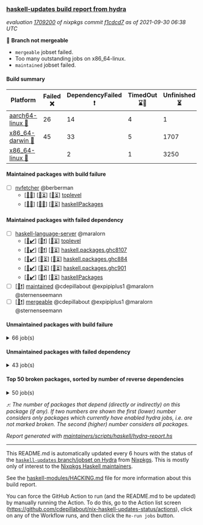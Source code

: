 ### [haskell-updates build report from hydra](https://hydra.nixos.org/jobset/nixpkgs/haskell-updates)
*evaluation [1709200](https://hydra.nixos.org/eval/1709200) of nixpkgs commit [f1cdcd7](https://github.com/NixOS/nixpkgs/commits/f1cdcd739a981384caf4598f50c44910d5c4b22d) as of 2021-09-30 06:38 UTC*

:red_circle: **Branch not mergeable**
  * `mergeable` jobset failed.
  * Too many outstanding jobs on x86_64-linux.
  * `maintained` jobset failed.

#### Build summary

 | Platform | Failed :x: | DependencyFailed :heavy_exclamation_mark: | TimedOut :hourglass::no_entry_sign: | Unfinished :hourglass_flowing_sand: | Success :heavy_check_mark: | 
 | --- | --- | --- | --- | --- | --- | 
 | [aarch64-linux :iphone:](https://hydra.nixos.org/eval/1709200?filter=.aarch64-linux) | 26 | 14 | 4 | 1 | 6856 | 
 | [x86_64-darwin :apple:](https://hydra.nixos.org/eval/1709200?filter=.x86_64-darwin) | 45 | 33 | 5 | 1707 | 5096 | 
 | [x86_64-linux :penguin:](https://hydra.nixos.org/eval/1709200?filter=.x86_64-linux) |  | 2 | 1 | 3250 | 3694 | 
#### Maintained packages with build failure
- [ ] [nvfetcher](https://hydra.nixos.org/eval/1709200?filter=nvfetcher) @berberman
  - [[:iphone::x:]](https://hydra.nixos.org/build/154940466) [[:apple::hourglass_flowing_sand:]](https://hydra.nixos.org/build/154938040) [[:penguin::hourglass_flowing_sand:]](https://hydra.nixos.org/build/154934862) [toplevel](https://hydra.nixos.org/eval/1709200?filter=nvfetcher)
  - [[:iphone::x:]](https://hydra.nixos.org/build/154940153) [[:apple::x:]](https://hydra.nixos.org/build/154934287) [[:penguin::hourglass_flowing_sand:]](https://hydra.nixos.org/build/154936583) [haskellPackages](https://hydra.nixos.org/eval/1709200?filter=haskellPackages.nvfetcher)
#### Maintained packages with failed dependency
- [ ] [haskell-language-server](https://hydra.nixos.org/eval/1709200?filter=haskell-language-server) @maralorn
  - [[:iphone::heavy_check_mark:]](https://hydra.nixos.org/build/154940784) [[:apple::heavy_exclamation_mark:]](https://hydra.nixos.org/build/154933155) [[:penguin::hourglass_flowing_sand:]](https://hydra.nixos.org/build/154938728) [toplevel](https://hydra.nixos.org/eval/1709200?filter=haskell-language-server)
  - [[:iphone::heavy_check_mark:]](https://hydra.nixos.org/build/154934325) [[:apple::heavy_exclamation_mark:]](https://hydra.nixos.org/build/154932261) [[:penguin::hourglass_flowing_sand:]](https://hydra.nixos.org/build/154939184) [haskell.packages.ghc8107](https://hydra.nixos.org/eval/1709200?filter=haskell.packages.ghc8107.haskell-language-server)
  - [[:iphone::heavy_check_mark:]](https://hydra.nixos.org/build/154934776) [[:apple::hourglass_flowing_sand:]](https://hydra.nixos.org/build/154936703) [[:penguin::hourglass_flowing_sand:]](https://hydra.nixos.org/build/154940429) [haskell.packages.ghc884](https://hydra.nixos.org/eval/1709200?filter=haskell.packages.ghc884.haskell-language-server)
  - [[:iphone::heavy_check_mark:]](https://hydra.nixos.org/build/154933892) [[:apple::hourglass_flowing_sand:]](https://hydra.nixos.org/build/154935166) [[:penguin::hourglass_flowing_sand:]](https://hydra.nixos.org/build/154940778) [haskell.packages.ghc901](https://hydra.nixos.org/eval/1709200?filter=haskell.packages.ghc901.haskell-language-server)
  - [[:iphone::heavy_check_mark:]](https://hydra.nixos.org/build/154935466) [[:apple::heavy_exclamation_mark:]](https://hydra.nixos.org/build/154940102) [[:penguin::hourglass_flowing_sand:]](https://hydra.nixos.org/build/154939981) [haskellPackages](https://hydra.nixos.org/eval/1709200?filter=haskellPackages.haskell-language-server)
- [ ] [[:penguin::heavy_exclamation_mark:]](https://hydra.nixos.org/build/154933193) [maintained](https://hydra.nixos.org/eval/1709200?filter=maintained) @cdepillabout @expipiplus1 @maralorn @sternenseemann
- [ ] [[:penguin::heavy_exclamation_mark:]](https://hydra.nixos.org/build/154933258) [mergeable](https://hydra.nixos.org/eval/1709200?filter=mergeable) @cdepillabout @expipiplus1 @maralorn @sternenseemann
#### Unmaintained packages with build failure
<details><summary>66 job(s) </summary>

- [ ] [[:iphone::heavy_check_mark:]](https://hydra.nixos.org/build/154789224) [[:apple::x:]](https://hydra.nixos.org/build/154785808) [[:penguin::heavy_check_mark:]](https://hydra.nixos.org/build/154785575) [haskellPackages.sdp](https://hydra.nixos.org/eval/1709200?filter=haskellPackages.sdp)  :arrow_heading_up: 9 | 9
- [ ] [[:iphone::heavy_check_mark:]](https://hydra.nixos.org/build/154772259) [[:apple::x:]](https://hydra.nixos.org/build/154780267) [[:penguin::heavy_check_mark:]](https://hydra.nixos.org/build/154775947) [haskellPackages.di-core](https://hydra.nixos.org/eval/1709200?filter=haskellPackages.di-core)  :arrow_heading_up: 7 | 11
- [ ] [[:iphone::heavy_check_mark:]](https://hydra.nixos.org/build/154937117) [[:apple::x:]](https://hydra.nixos.org/build/154932436) [[:penguin::hourglass_flowing_sand:]](https://hydra.nixos.org/build/154940168) [haskellPackages.thyme](https://hydra.nixos.org/eval/1709200?filter=haskellPackages.thyme)  :arrow_heading_up: 6 | 15
- [ ] [[:iphone::x:]](https://hydra.nixos.org/build/154789698) [[:apple::heavy_check_mark:]](https://hydra.nixos.org/build/154784464) [[:penguin::heavy_check_mark:]](https://hydra.nixos.org/build/154776425) [haskellPackages.libBF](https://hydra.nixos.org/eval/1709200?filter=haskellPackages.libBF)  :arrow_heading_up: 4 | 20
- [ ] [[:iphone::heavy_check_mark:]](https://hydra.nixos.org/build/154938582) [[:apple::x:]](https://hydra.nixos.org/build/154939341) [[:penguin::hourglass_flowing_sand:]](https://hydra.nixos.org/build/154940573) [haskellPackages.exinst](https://hydra.nixos.org/eval/1709200?filter=haskellPackages.exinst)  :arrow_heading_up: 4 | 6
- [ ] [[:iphone::x:]](https://hydra.nixos.org/build/154936544) [[:apple::heavy_check_mark:]](https://hydra.nixos.org/build/154934103) [[:penguin::hourglass_flowing_sand:]](https://hydra.nixos.org/build/154940975) [haskellPackages.ptr-poker](https://hydra.nixos.org/eval/1709200?filter=haskellPackages.ptr-poker)  :arrow_heading_up: 3 | 3
- [ ] [[:iphone::x:]](https://hydra.nixos.org/build/154933588) [[:apple::x:]](https://hydra.nixos.org/build/154937808) [[:penguin::hourglass_flowing_sand:]](https://hydra.nixos.org/build/154940759) [haskellPackages.quic](https://hydra.nixos.org/eval/1709200?filter=haskellPackages.quic)  :arrow_heading_up: 2 | 2
- [ ] [[:iphone::x:]](https://hydra.nixos.org/build/154935861) [[:apple::hourglass_flowing_sand:]](https://hydra.nixos.org/build/154936025) [[:penguin::hourglass_flowing_sand:]](https://hydra.nixos.org/build/154938502) [haskellPackages.OrderedBits](https://hydra.nixos.org/eval/1709200?filter=haskellPackages.OrderedBits)  :arrow_heading_up: 1 | 36
- [ ] [[:iphone::x:]](https://hydra.nixos.org/build/154934538) [[:apple::hourglass_flowing_sand:]](https://hydra.nixos.org/build/154938551) [[:penguin::hourglass_flowing_sand:]](https://hydra.nixos.org/build/154941374) [haskellPackages.type-natural](https://hydra.nixos.org/eval/1709200?filter=haskellPackages.type-natural)  :arrow_heading_up: 1 | 4
- [ ] [[:iphone::x:]](https://hydra.nixos.org/build/154778194) [[:apple::heavy_check_mark:]](https://hydra.nixos.org/build/154792315) [[:penguin::heavy_check_mark:]](https://hydra.nixos.org/build/154781151) [haskellPackages.long-double](https://hydra.nixos.org/eval/1709200?filter=haskellPackages.long-double)  :arrow_heading_up: 1 | 2
- [ ] [[:iphone::x:]](https://hydra.nixos.org/build/154781560) [[:apple::x:]](https://hydra.nixos.org/build/154776628) [[:penguin::heavy_check_mark:]](https://hydra.nixos.org/build/154784127) [haskellPackages.easytensor](https://hydra.nixos.org/eval/1709200?filter=haskellPackages.easytensor)  :arrow_heading_up: 1 | 1
- [ ] [[:iphone::heavy_check_mark:]](https://hydra.nixos.org/build/154939464) [[:apple::x:]](https://hydra.nixos.org/build/154938651) [[:penguin::hourglass_flowing_sand:]](https://hydra.nixos.org/build/154940882) [haskellPackages.hls-call-hierarchy-plugin](https://hydra.nixos.org/eval/1709200?filter=haskellPackages.hls-call-hierarchy-plugin)  :arrow_heading_up: 1 | 1
- [ ] [[:iphone::heavy_check_mark:]](https://hydra.nixos.org/build/154780414) [[:apple::x:]](https://hydra.nixos.org/build/154778580) [[:penguin::heavy_check_mark:]](https://hydra.nixos.org/build/154786630) [haskellPackages.keep-alive](https://hydra.nixos.org/eval/1709200?filter=haskellPackages.keep-alive)  :arrow_heading_up: 1 | 1
- [ ] [[:iphone::heavy_check_mark:]](https://hydra.nixos.org/build/154782681) [[:apple::x:]](https://hydra.nixos.org/build/154775174) [[:penguin::heavy_check_mark:]](https://hydra.nixos.org/build/154780043) [haskellPackages.loc](https://hydra.nixos.org/eval/1709200?filter=haskellPackages.loc)  :arrow_heading_up: 1 | 1
- [ ] [[:iphone::x:]](https://hydra.nixos.org/build/154935986) [[:apple::heavy_check_mark:]](https://hydra.nixos.org/build/154934424) [[:penguin::hourglass_flowing_sand:]](https://hydra.nixos.org/build/154938447) [haskellPackages.mighty-metropolis](https://hydra.nixos.org/eval/1709200?filter=haskellPackages.mighty-metropolis)  :arrow_heading_up: 1 | 1
- [ ] [[:iphone::x:]](https://hydra.nixos.org/build/154933556) [[:apple::heavy_check_mark:]](https://hydra.nixos.org/build/154932492) [[:penguin::hourglass_flowing_sand:]](https://hydra.nixos.org/build/154933768) [haskellPackages.nlopt-haskell](https://hydra.nixos.org/eval/1709200?filter=haskellPackages.nlopt-haskell)  :arrow_heading_up: 1 | 1
- [ ] [[:iphone::heavy_check_mark:]](https://hydra.nixos.org/build/154937041) [[:apple::x:]](https://hydra.nixos.org/build/154932752) [[:penguin::hourglass_flowing_sand:]](https://hydra.nixos.org/build/154936048) [haskellPackages.opencv](https://hydra.nixos.org/eval/1709200?filter=haskellPackages.opencv)  :arrow_heading_up: 1 | 1
- [ ] [[:iphone::x:]](https://hydra.nixos.org/build/154773178) [[:apple::heavy_check_mark:]](https://hydra.nixos.org/build/154784307) [[:penguin::heavy_check_mark:]](https://hydra.nixos.org/build/154774332) [haskellPackages.unicode-properties](https://hydra.nixos.org/eval/1709200?filter=haskellPackages.unicode-properties)  :arrow_heading_up: 1 | 1
- [ ] [[:iphone::x:]](https://hydra.nixos.org/build/154938846) [[:apple::hourglass_flowing_sand:]](https://hydra.nixos.org/build/154938624) [[:penguin::hourglass_flowing_sand:]](https://hydra.nixos.org/build/154934326) [haskellPackages.accelerate-llvm](https://hydra.nixos.org/eval/1709200?filter=haskellPackages.accelerate-llvm)  :arrow_heading_up: 0 | 8
- [ ] [[:iphone::x:]](https://hydra.nixos.org/build/154787396) [[:apple::heavy_check_mark:]](https://hydra.nixos.org/build/154782067) [[:penguin::heavy_check_mark:]](https://hydra.nixos.org/build/154779155) [haskellPackages.freetype2](https://hydra.nixos.org/eval/1709200?filter=haskellPackages.freetype2)  :arrow_heading_up: 0 | 7
- [ ] [[:iphone::heavy_check_mark:]](https://hydra.nixos.org/build/154784823) [[:apple::x:]](https://hydra.nixos.org/build/154780359) [[:penguin::heavy_check_mark:]](https://hydra.nixos.org/build/154771786) [haskellPackages.hmidi](https://hydra.nixos.org/eval/1709200?filter=haskellPackages.hmidi)  :arrow_heading_up: 0 | 4
- [ ] [[:iphone::heavy_check_mark:]](https://hydra.nixos.org/build/154932503) [[:apple::x:]](https://hydra.nixos.org/build/154933237) [[:penguin::hourglass_flowing_sand:]](https://hydra.nixos.org/build/154931958) [haskellPackages.zip](https://hydra.nixos.org/eval/1709200?filter=haskellPackages.zip)  :arrow_heading_up: 0 | 4
- [ ] [[:iphone::x:]](https://hydra.nixos.org/build/154776274) [[:apple::heavy_check_mark:]](https://hydra.nixos.org/build/154792401) [[:penguin::heavy_check_mark:]](https://hydra.nixos.org/build/154784925) [haskellPackages.cdar-mBound](https://hydra.nixos.org/eval/1709200?filter=haskellPackages.cdar-mBound)  :arrow_heading_up: 0 | 2
- [ ] [[:iphone::heavy_check_mark:]](https://hydra.nixos.org/build/154785547) [[:apple::x:]](https://hydra.nixos.org/build/154781131) [[:penguin::heavy_check_mark:]](https://hydra.nixos.org/build/154786703) [haskellPackages.hamid](https://hydra.nixos.org/eval/1709200?filter=haskellPackages.hamid)  :arrow_heading_up: 0 | 1
- [ ] [[:iphone::heavy_check_mark:]](https://hydra.nixos.org/build/154783677) [[:apple::x:]](https://hydra.nixos.org/build/154786798) [[:penguin::heavy_check_mark:]](https://hydra.nixos.org/build/154784002) [haskellPackages.huckleberry](https://hydra.nixos.org/eval/1709200?filter=haskellPackages.huckleberry)  :arrow_heading_up: 0 | 1
- [ ] [[:iphone::x:]](https://hydra.nixos.org/build/154777045) [[:apple::heavy_check_mark:]](https://hydra.nixos.org/build/154787604) [[:penguin::heavy_check_mark:]](https://hydra.nixos.org/build/154776904) [haskellPackages.picosat](https://hydra.nixos.org/eval/1709200?filter=haskellPackages.picosat)  :arrow_heading_up: 0 | 1
- [ ] [[:iphone::heavy_check_mark:]](https://hydra.nixos.org/build/154778698) [[:apple::x:]](https://hydra.nixos.org/build/154787700) [[:penguin::heavy_check_mark:]](https://hydra.nixos.org/build/154792170) [haskellPackages.select](https://hydra.nixos.org/eval/1709200?filter=haskellPackages.select)  :arrow_heading_up: 0 | 1
- [ ] [[:iphone::heavy_check_mark:]](https://hydra.nixos.org/build/154785987) [[:apple::x:]](https://hydra.nixos.org/build/154792412) [[:penguin::heavy_check_mark:]](https://hydra.nixos.org/build/154790024) [haskellPackages.sysinfo](https://hydra.nixos.org/eval/1709200?filter=haskellPackages.sysinfo)  :arrow_heading_up: 0 | 1
- [ ] [[:iphone::heavy_check_mark:]](https://hydra.nixos.org/build/154934027) [[:apple::x:]](https://hydra.nixos.org/build/154933158) [[:penguin::hourglass_flowing_sand:]](https://hydra.nixos.org/build/154933284) [haskellPackages.FractalArt](https://hydra.nixos.org/eval/1709200?filter=haskellPackages.FractalArt) 
- [ ] [[:iphone::x:]](https://hydra.nixos.org/build/154789939) [[:apple::heavy_check_mark:]](https://hydra.nixos.org/build/154773319) [[:penguin::heavy_check_mark:]](https://hydra.nixos.org/build/154788245) [haskellPackages.HsASA](https://hydra.nixos.org/eval/1709200?filter=haskellPackages.HsASA) 
- [ ] [[:iphone::heavy_check_mark:]](https://hydra.nixos.org/build/154935132) [[:apple::x:]](https://hydra.nixos.org/build/154933282) [[:penguin::hourglass_flowing_sand:]](https://hydra.nixos.org/build/154939328) [haskellPackages.broadcast-chan-conduit](https://hydra.nixos.org/eval/1709200?filter=haskellPackages.broadcast-chan-conduit) 
- [ ] [[:iphone::x:]](https://hydra.nixos.org/build/154936792) [[:apple::hourglass_flowing_sand:]](https://hydra.nixos.org/build/154941067) [[:penguin::hourglass_flowing_sand:]](https://hydra.nixos.org/build/154932739) [haskellPackages.candid](https://hydra.nixos.org/eval/1709200?filter=haskellPackages.candid) 
- [ ] [[:iphone::heavy_check_mark:]](https://hydra.nixos.org/build/154779690) [[:apple::x:]](https://hydra.nixos.org/build/154780780) [[:penguin::heavy_check_mark:]](https://hydra.nixos.org/build/154786075) [haskellPackages.chiphunk](https://hydra.nixos.org/eval/1709200?filter=haskellPackages.chiphunk) 
- [ ] [[:iphone::heavy_check_mark:]](https://hydra.nixos.org/build/154773174) [[:apple::x:]](https://hydra.nixos.org/build/154791571) [[:penguin::heavy_check_mark:]](https://hydra.nixos.org/build/154775226) [haskellPackages.discount](https://hydra.nixos.org/eval/1709200?filter=haskellPackages.discount) 
- [ ] [[:iphone::heavy_check_mark:]](https://hydra.nixos.org/build/154787540) [[:apple::x:]](https://hydra.nixos.org/build/154779945) [[:penguin::heavy_check_mark:]](https://hydra.nixos.org/build/154783993) [haskellPackages.diskhash](https://hydra.nixos.org/eval/1709200?filter=haskellPackages.diskhash) 
- [ ] [[:iphone::heavy_check_mark:]](https://hydra.nixos.org/build/154781921) [[:apple::x:]](https://hydra.nixos.org/build/154771661) [[:penguin::heavy_check_mark:]](https://hydra.nixos.org/build/154778464) [haskellPackages.epub-tools](https://hydra.nixos.org/eval/1709200?filter=haskellPackages.epub-tools) 
- [ ] [[:iphone::heavy_check_mark:]](https://hydra.nixos.org/build/154791888) [[:apple::x:]](https://hydra.nixos.org/build/154786682) [[:penguin::heavy_check_mark:]](https://hydra.nixos.org/build/154773297) [haskellPackages.float128](https://hydra.nixos.org/eval/1709200?filter=haskellPackages.float128) 
- [ ] [[:iphone::x:]](https://hydra.nixos.org/build/154778113) [[:penguin::heavy_check_mark:]](https://hydra.nixos.org/build/154785100) [haskellPackages.gnome-keyring](https://hydra.nixos.org/eval/1709200?filter=haskellPackages.gnome-keyring) 
- [ ] [[:iphone::heavy_check_mark:]](https://hydra.nixos.org/build/154776219) [[:apple::x:]](https://hydra.nixos.org/build/154782580) [[:penguin::heavy_check_mark:]](https://hydra.nixos.org/build/154779257) [haskellPackages.hid](https://hydra.nixos.org/eval/1709200?filter=haskellPackages.hid) 
- [ ] [[:iphone::x:]](https://hydra.nixos.org/build/154937777) [[:apple::hourglass_flowing_sand:]](https://hydra.nixos.org/build/154939281) [[:penguin::hourglass_flowing_sand:]](https://hydra.nixos.org/build/154940607) [haskellPackages.hq](https://hydra.nixos.org/eval/1709200?filter=haskellPackages.hq) 
- [ ] [[:iphone::heavy_check_mark:]](https://hydra.nixos.org/build/154792168) [[:apple::x:]](https://hydra.nixos.org/build/154772744) [[:penguin::heavy_check_mark:]](https://hydra.nixos.org/build/154771981) [haskellPackages.hsshellscript](https://hydra.nixos.org/eval/1709200?filter=haskellPackages.hsshellscript) 
- [ ] [[:iphone::heavy_check_mark:]](https://hydra.nixos.org/build/154780793) [[:apple::x:]](https://hydra.nixos.org/build/154778712) [[:penguin::heavy_check_mark:]](https://hydra.nixos.org/build/154781385) [haskellPackages.hssourceinfo](https://hydra.nixos.org/eval/1709200?filter=haskellPackages.hssourceinfo) 
- [ ] [[:iphone::heavy_check_mark:]](https://hydra.nixos.org/build/154781557) [[:apple::x:]](https://hydra.nixos.org/build/154778553) [[:penguin::heavy_check_mark:]](https://hydra.nixos.org/build/154773264) [haskellPackages.ipcvar](https://hydra.nixos.org/eval/1709200?filter=haskellPackages.ipcvar) 
- [ ] [[:iphone::heavy_check_mark:]](https://hydra.nixos.org/build/154786688) [[:apple::x:]](https://hydra.nixos.org/build/154791949) [[:penguin::heavy_check_mark:]](https://hydra.nixos.org/build/154780470) [haskellPackages.linux-framebuffer](https://hydra.nixos.org/eval/1709200?filter=haskellPackages.linux-framebuffer) 
- [ ] [[:iphone::heavy_check_mark:]](https://hydra.nixos.org/build/154792910) [[:apple::x:]](https://hydra.nixos.org/build/154773939) [[:penguin::heavy_check_mark:]](https://hydra.nixos.org/build/154779615) [haskellPackages.mercury-api](https://hydra.nixos.org/eval/1709200?filter=haskellPackages.mercury-api) 
- [ ] [[:iphone::heavy_check_mark:]](https://hydra.nixos.org/build/154792505) [[:apple::x:]](https://hydra.nixos.org/build/154782578) [[:penguin::heavy_check_mark:]](https://hydra.nixos.org/build/154782796) [haskellPackages.nano-cryptr](https://hydra.nixos.org/eval/1709200?filter=haskellPackages.nano-cryptr) 
- [ ] [[:iphone::heavy_check_mark:]](https://hydra.nixos.org/build/154940480) [[:apple::x:]](https://hydra.nixos.org/build/154932656) [[:penguin::hourglass_flowing_sand:]](https://hydra.nixos.org/build/154937388) [haskellPackages.nri-http](https://hydra.nixos.org/eval/1709200?filter=haskellPackages.nri-http) 
- [ ] [[:iphone::heavy_check_mark:]](https://hydra.nixos.org/build/154932117) [[:apple::x:]](https://hydra.nixos.org/build/154932372) [[:penguin::hourglass_flowing_sand:]](https://hydra.nixos.org/build/154940074) [haskellPackages.persistent-pagination](https://hydra.nixos.org/eval/1709200?filter=haskellPackages.persistent-pagination) 
- [ ] [[:iphone::heavy_check_mark:]](https://hydra.nixos.org/build/154936405) [[:apple::x:]](https://hydra.nixos.org/build/154933060) [[:penguin::hourglass_flowing_sand:]](https://hydra.nixos.org/build/154932759) [haskellPackages.ping-wrapper](https://hydra.nixos.org/eval/1709200?filter=haskellPackages.ping-wrapper) 
- [ ] [[:iphone::x:]](https://hydra.nixos.org/build/154940523) [[:apple::hourglass_flowing_sand:]](https://hydra.nixos.org/build/154939535) [[:penguin::hourglass_flowing_sand:]](https://hydra.nixos.org/build/154940449) [haskellPackages.poker](https://hydra.nixos.org/eval/1709200?filter=haskellPackages.poker) 
- [ ] [[:iphone::heavy_check_mark:]](https://hydra.nixos.org/build/154774836) [[:apple::x:]](https://hydra.nixos.org/build/154791346) [[:penguin::heavy_check_mark:]](https://hydra.nixos.org/build/154784566) [haskellPackages.posix-timer](https://hydra.nixos.org/eval/1709200?filter=haskellPackages.posix-timer) 
- [ ] [[:iphone::heavy_check_mark:]](https://hydra.nixos.org/build/154784792) [[:apple::x:]](https://hydra.nixos.org/build/154784840) [[:penguin::heavy_check_mark:]](https://hydra.nixos.org/build/154775780) [haskellPackages.pthread](https://hydra.nixos.org/eval/1709200?filter=haskellPackages.pthread) 
- [ ] [[:iphone::heavy_check_mark:]](https://hydra.nixos.org/build/154940094) [[:apple::x:]](https://hydra.nixos.org/build/154933013) [[:penguin::hourglass_flowing_sand:]](https://hydra.nixos.org/build/154933653) [haskellPackages.sandwich-webdriver](https://hydra.nixos.org/eval/1709200?filter=haskellPackages.sandwich-webdriver) 
- [ ] [[:iphone::x:]](https://hydra.nixos.org/build/154934071) [[:apple::hourglass_flowing_sand:]](https://hydra.nixos.org/build/154941562) [[:penguin::hourglass_flowing_sand:]](https://hydra.nixos.org/build/154939054) [haskellPackages.semigroupoids-do](https://hydra.nixos.org/eval/1709200?filter=haskellPackages.semigroupoids-do) 
- [ ] [[:iphone::heavy_check_mark:]](https://hydra.nixos.org/build/154778592) [[:apple::x:]](https://hydra.nixos.org/build/154789655) [[:penguin::heavy_check_mark:]](https://hydra.nixos.org/build/154787708) [haskellPackages.sfml-audio](https://hydra.nixos.org/eval/1709200?filter=haskellPackages.sfml-audio) 
- [ ] [[:iphone::heavy_check_mark:]](https://hydra.nixos.org/build/154792892) [[:apple::x:]](https://hydra.nixos.org/build/154771791) [[:penguin::heavy_check_mark:]](https://hydra.nixos.org/build/154792865) [haskellPackages.shared-memory](https://hydra.nixos.org/eval/1709200?filter=haskellPackages.shared-memory) 
- [ ] [[:iphone::x:]](https://hydra.nixos.org/build/154941449) [[:apple::hourglass_flowing_sand:]](https://hydra.nixos.org/build/154940057) [[:penguin::hourglass_flowing_sand:]](https://hydra.nixos.org/build/154935928) [haskellPackages.streamly-lz4](https://hydra.nixos.org/eval/1709200?filter=haskellPackages.streamly-lz4) 
- [ ] [[:iphone::x:]](https://hydra.nixos.org/build/154937715) [[:apple::hourglass_flowing_sand:]](https://hydra.nixos.org/build/154938118) [[:penguin::hourglass_flowing_sand:]](https://hydra.nixos.org/build/154936450) [haskellPackages.tmp-proc-example](https://hydra.nixos.org/eval/1709200?filter=haskellPackages.tmp-proc-example) 
- [ ] [[:iphone::x:]](https://hydra.nixos.org/build/154785076) [[:apple::heavy_check_mark:]](https://hydra.nixos.org/build/154790993) [[:penguin::heavy_check_mark:]](https://hydra.nixos.org/build/154789304) [haskellPackages.wiringPi](https://hydra.nixos.org/eval/1709200?filter=haskellPackages.wiringPi) 
- [ ] [[:iphone::heavy_check_mark:]](https://hydra.nixos.org/build/154784991) [[:apple::x:]](https://hydra.nixos.org/build/154786464) [[:penguin::heavy_check_mark:]](https://hydra.nixos.org/build/154782315) [tests.haskell.writers](https://hydra.nixos.org/eval/1709200?filter=tests.haskell.writers) 
- [ ] [[:iphone::x:]](https://hydra.nixos.org/build/154939646) [[:apple::hourglass_flowing_sand:]](https://hydra.nixos.org/build/154938013) [[:penguin::hourglass_flowing_sand:]](https://hydra.nixos.org/build/154938787) [haskellPackages.x86-64bit](https://hydra.nixos.org/eval/1709200?filter=haskellPackages.x86-64bit) 
- [ ] [[:iphone::x:]](https://hydra.nixos.org/build/154940852) [[:apple::x:]](https://hydra.nixos.org/build/154932130) [[:penguin::hourglass_flowing_sand:]](https://hydra.nixos.org/build/154940954) [haskellPackages.xml-verify](https://hydra.nixos.org/eval/1709200?filter=haskellPackages.xml-verify) 
- [ ] [[:iphone::heavy_check_mark:]](https://hydra.nixos.org/build/154789553) [[:apple::x:]](https://hydra.nixos.org/build/154780798) [[:penguin::heavy_check_mark:]](https://hydra.nixos.org/build/154786667) [haskellPackages.xmonad-utils](https://hydra.nixos.org/eval/1709200?filter=haskellPackages.xmonad-utils) 
- [ ] [[:iphone::heavy_check_mark:]](https://hydra.nixos.org/build/154775908) [[:apple::x:]](https://hydra.nixos.org/build/154773446) [[:penguin::heavy_check_mark:]](https://hydra.nixos.org/build/154779378) [haskellPackages.yoga](https://hydra.nixos.org/eval/1709200?filter=haskellPackages.yoga) 
- [ ] [[:iphone::heavy_check_mark:]](https://hydra.nixos.org/build/154792126) [[:apple::x:]](https://hydra.nixos.org/build/154777007) [[:penguin::heavy_check_mark:]](https://hydra.nixos.org/build/154785640) [haskellPackages.zot](https://hydra.nixos.org/eval/1709200?filter=haskellPackages.zot) 
- [ ] [[:iphone::heavy_check_mark:]](https://hydra.nixos.org/build/154789280) [[:apple::x:]](https://hydra.nixos.org/build/154790939) [[:penguin::heavy_check_mark:]](https://hydra.nixos.org/build/154779177) [haskellPackages.zxcvbn-c](https://hydra.nixos.org/eval/1709200?filter=haskellPackages.zxcvbn-c) 
</details>

#### Unmaintained packages with failed dependency
<details><summary>43 job(s) </summary>

- [ ] [[:iphone::heavy_check_mark:]](https://hydra.nixos.org/build/154786462) [[:apple::heavy_exclamation_mark:]](https://hydra.nixos.org/build/154785450) [[:penguin::heavy_check_mark:]](https://hydra.nixos.org/build/154789537) [haskellPackages.di-handle](https://hydra.nixos.org/eval/1709200?filter=haskellPackages.di-handle)  :arrow_heading_up: 5 | 9
- [ ] [[:iphone::heavy_check_mark:]](https://hydra.nixos.org/build/154789171) [[:apple::heavy_exclamation_mark:]](https://hydra.nixos.org/build/154778125) [[:penguin::heavy_check_mark:]](https://hydra.nixos.org/build/154781342) [haskellPackages.di-monad](https://hydra.nixos.org/eval/1709200?filter=haskellPackages.di-monad)  :arrow_heading_up: 5 | 9
- [ ] [[:iphone::heavy_check_mark:]](https://hydra.nixos.org/build/154938832) [[:apple::heavy_exclamation_mark:]](https://hydra.nixos.org/build/154932289) [[:penguin::hourglass_flowing_sand:]](https://hydra.nixos.org/build/154938053) [haskellPackages.di-df1](https://hydra.nixos.org/eval/1709200?filter=haskellPackages.di-df1)  :arrow_heading_up: 4 | 8
- [ ] [[:iphone::heavy_exclamation_mark:]](https://hydra.nixos.org/build/154935248) [[:apple::heavy_check_mark:]](https://hydra.nixos.org/build/154941371) [[:penguin::hourglass_flowing_sand:]](https://hydra.nixos.org/build/154936047) [haskellPackages.jsonifier](https://hydra.nixos.org/eval/1709200?filter=haskellPackages.jsonifier)  :arrow_heading_up: 2 | 2
- [ ] [[:iphone::heavy_check_mark:]](https://hydra.nixos.org/build/154792513) [[:apple::heavy_exclamation_mark:]](https://hydra.nixos.org/build/154772005) [[:penguin::heavy_check_mark:]](https://hydra.nixos.org/build/154773444) [haskellPackages.sdp-io](https://hydra.nixos.org/eval/1709200?filter=haskellPackages.sdp-io)  :arrow_heading_up: 2 | 2
- [ ] [[:iphone::heavy_check_mark:]](https://hydra.nixos.org/build/154936130) [[:apple::heavy_exclamation_mark:]](https://hydra.nixos.org/build/154934935) [[:penguin::hourglass_flowing_sand:]](https://hydra.nixos.org/build/154939365) [haskellPackages.di-polysemy](https://hydra.nixos.org/eval/1709200?filter=haskellPackages.di-polysemy)  :arrow_heading_up: 1 | 4
- [ ] [[:iphone::heavy_exclamation_mark:]](https://hydra.nixos.org/build/154939878) [[:apple::hourglass_flowing_sand:]](https://hydra.nixos.org/build/154938607) [[:penguin::hourglass_flowing_sand:]](https://hydra.nixos.org/build/154936362) [haskellPackages.hbro](https://hydra.nixos.org/eval/1709200?filter=haskellPackages.hbro)  :arrow_heading_up: 1 | 1
- [ ] [[:iphone::heavy_exclamation_mark:]](https://hydra.nixos.org/build/154932233) [[:apple::heavy_exclamation_mark:]](https://hydra.nixos.org/build/154936835) [[:penguin::hourglass_flowing_sand:]](https://hydra.nixos.org/build/154937841) [haskellPackages.http3](https://hydra.nixos.org/eval/1709200?filter=haskellPackages.http3)  :arrow_heading_up: 1 | 1
- [ ] [[:iphone::heavy_exclamation_mark:]](https://hydra.nixos.org/build/154937670) [[:apple::heavy_check_mark:]](https://hydra.nixos.org/build/154933187) [[:penguin::hourglass_flowing_sand:]](https://hydra.nixos.org/build/154940657) [haskellPackages.opentelemetry-extra](https://hydra.nixos.org/eval/1709200?filter=haskellPackages.opentelemetry-extra)  :arrow_heading_up: 1 | 1
- [ ] [[:iphone::heavy_check_mark:]](https://hydra.nixos.org/build/154933665) [[:apple::heavy_exclamation_mark:]](https://hydra.nixos.org/build/154939331) [[:penguin::hourglass_flowing_sand:]](https://hydra.nixos.org/build/154940731) [haskellPackages.orgmode-parse](https://hydra.nixos.org/eval/1709200?filter=haskellPackages.orgmode-parse)  :arrow_heading_up: 1 | 1
- [ ] [[:iphone::heavy_check_mark:]](https://hydra.nixos.org/build/154783272) [[:apple::heavy_exclamation_mark:]](https://hydra.nixos.org/build/154773863) [[:penguin::heavy_check_mark:]](https://hydra.nixos.org/build/154780098) [haskellPackages.sdp-hashable](https://hydra.nixos.org/eval/1709200?filter=haskellPackages.sdp-hashable)  :arrow_heading_up: 1 | 1
- [ ] [[:iphone::heavy_exclamation_mark:]](https://hydra.nixos.org/build/154933115) [[:apple::hourglass_flowing_sand:]](https://hydra.nixos.org/build/154937092) [[:penguin::hourglass_flowing_sand:]](https://hydra.nixos.org/build/154933220) [haskellPackages.PrimitiveArray](https://hydra.nixos.org/eval/1709200?filter=haskellPackages.PrimitiveArray)  :arrow_heading_up: 0 | 35
- [ ] [[:iphone::heavy_check_mark:]](https://hydra.nixos.org/build/154936545) [[:apple::heavy_exclamation_mark:]](https://hydra.nixos.org/build/154937620) [[:penguin::hourglass_flowing_sand:]](https://hydra.nixos.org/build/154935829) [haskellPackages.di](https://hydra.nixos.org/eval/1709200?filter=haskellPackages.di)  :arrow_heading_up: 0 | 2
- [ ] [[:iphone::heavy_exclamation_mark:]](https://hydra.nixos.org/build/154932009) [[:apple::hourglass_flowing_sand:]](https://hydra.nixos.org/build/154939076) [[:penguin::hourglass_flowing_sand:]](https://hydra.nixos.org/build/154937363) [haskellPackages.sized](https://hydra.nixos.org/eval/1709200?filter=haskellPackages.sized)  :arrow_heading_up: 0 | 2
- [ ] [[:iphone::heavy_check_mark:]](https://hydra.nixos.org/build/154935076) [[:apple::heavy_exclamation_mark:]](https://hydra.nixos.org/build/154936369) [[:penguin::hourglass_flowing_sand:]](https://hydra.nixos.org/build/154938135) [haskellPackages.keenser](https://hydra.nixos.org/eval/1709200?filter=haskellPackages.keenser)  :arrow_heading_up: 0 | 1
- [ ] [[:iphone::heavy_check_mark:]](https://hydra.nixos.org/build/154939775) [[:apple::heavy_exclamation_mark:]](https://hydra.nixos.org/build/154937538) [[:penguin::hourglass_flowing_sand:]](https://hydra.nixos.org/build/154934656) [haskellPackages.moto](https://hydra.nixos.org/eval/1709200?filter=haskellPackages.moto)  :arrow_heading_up: 0 | 1
- [ ] [[:iphone::heavy_check_mark:]](https://hydra.nixos.org/build/154933017) [[:apple::heavy_exclamation_mark:]](https://hydra.nixos.org/build/154938904) [[:penguin::hourglass_flowing_sand:]](https://hydra.nixos.org/build/154938664) [haskellPackages.antiope-es](https://hydra.nixos.org/eval/1709200?filter=haskellPackages.antiope-es) 
- [ ] [[:iphone::heavy_exclamation_mark:]](https://hydra.nixos.org/build/154937525) [[:apple::hourglass_flowing_sand:]](https://hydra.nixos.org/build/154936632) [[:penguin::hourglass_flowing_sand:]](https://hydra.nixos.org/build/154940322) [haskellPackages.declarative](https://hydra.nixos.org/eval/1709200?filter=haskellPackages.declarative) 
- [ ] [[:iphone::heavy_exclamation_mark:]](https://hydra.nixos.org/build/154777577) [[:apple::heavy_exclamation_mark:]](https://hydra.nixos.org/build/154780718) [[:penguin::heavy_check_mark:]](https://hydra.nixos.org/build/154788154) [haskellPackages.easytensor-vulkan](https://hydra.nixos.org/eval/1709200?filter=haskellPackages.easytensor-vulkan) 
- [ ] [[:iphone::heavy_check_mark:]](https://hydra.nixos.org/build/154936815) [[:apple::heavy_exclamation_mark:]](https://hydra.nixos.org/build/154940200) [[:penguin::hourglass_flowing_sand:]](https://hydra.nixos.org/build/154934408) [haskellPackages.exinst-aeson](https://hydra.nixos.org/eval/1709200?filter=haskellPackages.exinst-aeson) 
- [ ] [[:iphone::heavy_check_mark:]](https://hydra.nixos.org/build/154939146) [[:apple::heavy_exclamation_mark:]](https://hydra.nixos.org/build/154931877) [[:penguin::hourglass_flowing_sand:]](https://hydra.nixos.org/build/154940209) [haskellPackages.exinst-bytes](https://hydra.nixos.org/eval/1709200?filter=haskellPackages.exinst-bytes) 
- [ ] [[:iphone::heavy_check_mark:]](https://hydra.nixos.org/build/154939003) [[:apple::heavy_exclamation_mark:]](https://hydra.nixos.org/build/154941075) [[:penguin::hourglass_flowing_sand:]](https://hydra.nixos.org/build/154940033) [haskellPackages.exinst-cereal](https://hydra.nixos.org/eval/1709200?filter=haskellPackages.exinst-cereal) 
- [ ] [[:iphone::heavy_check_mark:]](https://hydra.nixos.org/build/154941584) [[:apple::heavy_exclamation_mark:]](https://hydra.nixos.org/build/154937344) [[:penguin::hourglass_flowing_sand:]](https://hydra.nixos.org/build/154939090) [haskellPackages.exinst-serialise](https://hydra.nixos.org/eval/1709200?filter=haskellPackages.exinst-serialise) 
- [ ] [[:iphone::heavy_check_mark:]](https://hydra.nixos.org/build/154933080) [[:apple::heavy_exclamation_mark:]](https://hydra.nixos.org/build/154937912) [[:penguin::hourglass_flowing_sand:]](https://hydra.nixos.org/build/154933381) [haskellPackages.fastparser](https://hydra.nixos.org/eval/1709200?filter=haskellPackages.fastparser) 
- [ ] [[:iphone::heavy_exclamation_mark:]](https://hydra.nixos.org/build/154941141) [[:apple::hourglass_flowing_sand:]](https://hydra.nixos.org/build/154938883) [[:penguin::hourglass_flowing_sand:]](https://hydra.nixos.org/build/154936199) [haskellPackages.hbro-contrib](https://hydra.nixos.org/eval/1709200?filter=haskellPackages.hbro-contrib) 
- [ ] [[:iphone::heavy_exclamation_mark:]](https://hydra.nixos.org/build/154941126) [[:apple::hourglass_flowing_sand:]](https://hydra.nixos.org/build/154936599) [[:penguin::hourglass_flowing_sand:]](https://hydra.nixos.org/build/154934616) [haskellPackages.hmatrix-nlopt](https://hydra.nixos.org/eval/1709200?filter=haskellPackages.hmatrix-nlopt) 
- [ ] [[:iphone::heavy_check_mark:]](https://hydra.nixos.org/build/154936727) [[:apple::heavy_exclamation_mark:]](https://hydra.nixos.org/build/154934089) [[:penguin::hourglass_flowing_sand:]](https://hydra.nixos.org/build/154937099) [haskellPackages.opencv-extra](https://hydra.nixos.org/eval/1709200?filter=haskellPackages.opencv-extra) 
- [ ] [[:iphone::heavy_exclamation_mark:]](https://hydra.nixos.org/build/154932272) [[:apple::hourglass_flowing_sand:]](https://hydra.nixos.org/build/154940294) [[:penguin::hourglass_flowing_sand:]](https://hydra.nixos.org/build/154937054) [haskellPackages.opentelemetry-lightstep](https://hydra.nixos.org/eval/1709200?filter=haskellPackages.opentelemetry-lightstep) 
- [ ] [[:iphone::heavy_check_mark:]](https://hydra.nixos.org/build/154938153) [[:apple::heavy_exclamation_mark:]](https://hydra.nixos.org/build/154934249) [[:penguin::hourglass_flowing_sand:]](https://hydra.nixos.org/build/154941291) [haskellPackages.orgstat](https://hydra.nixos.org/eval/1709200?filter=haskellPackages.orgstat) 
- [ ] [[:iphone::heavy_check_mark:]](https://hydra.nixos.org/build/154937935) [[:apple::heavy_exclamation_mark:]](https://hydra.nixos.org/build/154933309) [[:penguin::hourglass_flowing_sand:]](https://hydra.nixos.org/build/154940893) [haskellPackages.polysemy-log-di](https://hydra.nixos.org/eval/1709200?filter=haskellPackages.polysemy-log-di) 
- [ ] [[:iphone::heavy_check_mark:]](https://hydra.nixos.org/build/154941255) [[:apple::heavy_exclamation_mark:]](https://hydra.nixos.org/build/154934100) [[:penguin::hourglass_flowing_sand:]](https://hydra.nixos.org/build/154934075) [haskellPackages.postgresql-replicant](https://hydra.nixos.org/eval/1709200?filter=haskellPackages.postgresql-replicant) 
- [ ] [[:iphone::heavy_exclamation_mark:]](https://hydra.nixos.org/build/154774635) [[:apple::heavy_check_mark:]](https://hydra.nixos.org/build/154777385) [[:penguin::heavy_check_mark:]](https://hydra.nixos.org/build/154782412) [haskellPackages.rounded](https://hydra.nixos.org/eval/1709200?filter=haskellPackages.rounded) 
- [ ] [[:iphone::heavy_check_mark:]](https://hydra.nixos.org/build/154934106) [[:apple::heavy_exclamation_mark:]](https://hydra.nixos.org/build/154938108) [[:penguin::hourglass_flowing_sand:]](https://hydra.nixos.org/build/154936578) [haskellPackages.scan-metadata](https://hydra.nixos.org/eval/1709200?filter=haskellPackages.scan-metadata) 
- [ ] [[:iphone::heavy_check_mark:]](https://hydra.nixos.org/build/154774962) [[:apple::heavy_exclamation_mark:]](https://hydra.nixos.org/build/154788261) [[:penguin::heavy_check_mark:]](https://hydra.nixos.org/build/154779848) [haskellPackages.sdp-binary](https://hydra.nixos.org/eval/1709200?filter=haskellPackages.sdp-binary) 
- [ ] [[:iphone::heavy_check_mark:]](https://hydra.nixos.org/build/154774095) [[:apple::heavy_exclamation_mark:]](https://hydra.nixos.org/build/154772632) [[:penguin::heavy_check_mark:]](https://hydra.nixos.org/build/154775367) [haskellPackages.sdp-deepseq](https://hydra.nixos.org/eval/1709200?filter=haskellPackages.sdp-deepseq) 
- [ ] [[:iphone::heavy_check_mark:]](https://hydra.nixos.org/build/154779353) [[:apple::heavy_exclamation_mark:]](https://hydra.nixos.org/build/154773896) [[:penguin::heavy_check_mark:]](https://hydra.nixos.org/build/154785343) [haskellPackages.sdp-quickcheck](https://hydra.nixos.org/eval/1709200?filter=haskellPackages.sdp-quickcheck) 
- [ ] [[:iphone::heavy_check_mark:]](https://hydra.nixos.org/build/154937326) [[:apple::heavy_exclamation_mark:]](https://hydra.nixos.org/build/154935103) [[:penguin::hourglass_flowing_sand:]](https://hydra.nixos.org/build/154935366) [haskellPackages.sdp4bytestring](https://hydra.nixos.org/eval/1709200?filter=haskellPackages.sdp4bytestring) 
- [ ] [[:iphone::heavy_check_mark:]](https://hydra.nixos.org/build/154935327) [[:apple::heavy_exclamation_mark:]](https://hydra.nixos.org/build/154941196) [[:penguin::hourglass_flowing_sand:]](https://hydra.nixos.org/build/154936595) [haskellPackages.sdp4text](https://hydra.nixos.org/eval/1709200?filter=haskellPackages.sdp4text) 
- [ ] [[:iphone::heavy_check_mark:]](https://hydra.nixos.org/build/154771871) [[:apple::heavy_exclamation_mark:]](https://hydra.nixos.org/build/154779023) [[:penguin::heavy_check_mark:]](https://hydra.nixos.org/build/154772240) [haskellPackages.sdp4unordered](https://hydra.nixos.org/eval/1709200?filter=haskellPackages.sdp4unordered) 
- [ ] [[:iphone::heavy_check_mark:]](https://hydra.nixos.org/build/154938779) [[:apple::heavy_exclamation_mark:]](https://hydra.nixos.org/build/154933849) [[:penguin::hourglass_flowing_sand:]](https://hydra.nixos.org/build/154934217) [haskellPackages.sdp4vector](https://hydra.nixos.org/eval/1709200?filter=haskellPackages.sdp4vector) 
- [ ] [[:iphone::heavy_exclamation_mark:]](https://hydra.nixos.org/build/154775944) [[:apple::heavy_check_mark:]](https://hydra.nixos.org/build/154787766) [[:penguin::heavy_check_mark:]](https://hydra.nixos.org/build/154772887) [haskellPackages.unicode-names](https://hydra.nixos.org/eval/1709200?filter=haskellPackages.unicode-names) 
- [ ] [[:iphone::heavy_exclamation_mark:]](https://hydra.nixos.org/build/154934859) [[:apple::heavy_exclamation_mark:]](https://hydra.nixos.org/build/154934613) [[:penguin::hourglass_flowing_sand:]](https://hydra.nixos.org/build/154936816) [haskellPackages.warp-quic](https://hydra.nixos.org/eval/1709200?filter=haskellPackages.warp-quic) 
- [ ] [[:iphone::heavy_check_mark:]](https://hydra.nixos.org/build/154787511) [[:apple::heavy_exclamation_mark:]](https://hydra.nixos.org/build/154777303) [[:penguin::heavy_check_mark:]](https://hydra.nixos.org/build/154773158) [haskellPackages.xbattbar](https://hydra.nixos.org/eval/1709200?filter=haskellPackages.xbattbar) 
</details>

#### Top 50 broken packages, sorted by number of reverse dependencies
<details><summary>50 job(s) </summary>

[gogol-core](https://packdeps.haskellers.com/reverse/gogol-core) :arrow_heading_up: 182  
[haskell98](https://packdeps.haskellers.com/reverse/haskell98) :arrow_heading_up: 153  
[enumerator](https://packdeps.haskellers.com/reverse/enumerator) :arrow_heading_up: 56  
[derive](https://packdeps.haskellers.com/reverse/derive) :arrow_heading_up: 48  
[contiguous](https://packdeps.haskellers.com/reverse/contiguous) :arrow_heading_up: 45  
[MonadCatchIO-transformers](https://packdeps.haskellers.com/reverse/MonadCatchIO-transformers) :arrow_heading_up: 41  
[parseargs](https://packdeps.haskellers.com/reverse/parseargs) :arrow_heading_up: 41  
[bytesmith](https://packdeps.haskellers.com/reverse/bytesmith) :arrow_heading_up: 35  
[data-lens](https://packdeps.haskellers.com/reverse/data-lens) :arrow_heading_up: 34  
[distributed-process](https://packdeps.haskellers.com/reverse/distributed-process) :arrow_heading_up: 30  
[iteratee](https://packdeps.haskellers.com/reverse/iteratee) :arrow_heading_up: 29  
[jmacro](https://packdeps.haskellers.com/reverse/jmacro) :arrow_heading_up: 29  
[ip](https://packdeps.haskellers.com/reverse/ip) :arrow_heading_up: 26  
[either-unwrap](https://packdeps.haskellers.com/reverse/either-unwrap) :arrow_heading_up: 25  
[HList](https://packdeps.haskellers.com/reverse/HList) :arrow_heading_up: 23  
[SciBaseTypes](https://packdeps.haskellers.com/reverse/SciBaseTypes) :arrow_heading_up: 22  
[haskelldb](https://packdeps.haskellers.com/reverse/haskelldb) :arrow_heading_up: 22  
[hsc3](https://packdeps.haskellers.com/reverse/hsc3) :arrow_heading_up: 22  
[wxdirect](https://packdeps.haskellers.com/reverse/wxdirect) :arrow_heading_up: 22  
[BiobaseTypes](https://packdeps.haskellers.com/reverse/BiobaseTypes) :arrow_heading_up: 21  
[wxc](https://packdeps.haskellers.com/reverse/wxc) :arrow_heading_up: 21  
[biocore](https://packdeps.haskellers.com/reverse/biocore) :arrow_heading_up: 20  
[secp256k1-haskell](https://packdeps.haskellers.com/reverse/secp256k1-haskell) :arrow_heading_up: 20  
[wxcore](https://packdeps.haskellers.com/reverse/wxcore) :arrow_heading_up: 20  
[attoparsec-enumerator](https://packdeps.haskellers.com/reverse/attoparsec-enumerator) :arrow_heading_up: 19  
[bytestring-show](https://packdeps.haskellers.com/reverse/bytestring-show) :arrow_heading_up: 19  
[bytestring-trie](https://packdeps.haskellers.com/reverse/bytestring-trie) :arrow_heading_up: 19  
[numhask](https://packdeps.haskellers.com/reverse/numhask) :arrow_heading_up: 19  
[polysemy-plugin](https://packdeps.haskellers.com/reverse/polysemy-plugin) :arrow_heading_up: 19  
[wx](https://packdeps.haskellers.com/reverse/wx) :arrow_heading_up: 19  
[BiobaseENA](https://packdeps.haskellers.com/reverse/BiobaseENA) :arrow_heading_up: 18  
[asn1-data](https://packdeps.haskellers.com/reverse/asn1-data) :arrow_heading_up: 18  
[dbus-core](https://packdeps.haskellers.com/reverse/dbus-core) :arrow_heading_up: 18  
[gtksourceview2](https://packdeps.haskellers.com/reverse/gtksourceview2) :arrow_heading_up: 18  
[BiobaseXNA](https://packdeps.haskellers.com/reverse/BiobaseXNA) :arrow_heading_up: 17  
[HGamer3D-Data](https://packdeps.haskellers.com/reverse/HGamer3D-Data) :arrow_heading_up: 17  
[certificate](https://packdeps.haskellers.com/reverse/certificate) :arrow_heading_up: 17  
[dbus-client](https://packdeps.haskellers.com/reverse/dbus-client) :arrow_heading_up: 17  
[gconf](https://packdeps.haskellers.com/reverse/gconf) :arrow_heading_up: 17  
[gtk-serialized-event](https://packdeps.haskellers.com/reverse/gtk-serialized-event) :arrow_heading_up: 17  
[uuid-orphans](https://packdeps.haskellers.com/reverse/uuid-orphans) :arrow_heading_up: 17  
[cuda](https://packdeps.haskellers.com/reverse/cuda) :arrow_heading_up: 16  
[happstack-jmacro](https://packdeps.haskellers.com/reverse/happstack-jmacro) :arrow_heading_up: 16  
[manatee-core](https://packdeps.haskellers.com/reverse/manatee-core) :arrow_heading_up: 16  
[monads-fd](https://packdeps.haskellers.com/reverse/monads-fd) :arrow_heading_up: 16  
[murmur3](https://packdeps.haskellers.com/reverse/murmur3) :arrow_heading_up: 16  
[tls-extra](https://packdeps.haskellers.com/reverse/tls-extra) :arrow_heading_up: 16  
[ADPfusion](https://packdeps.haskellers.com/reverse/ADPfusion) :arrow_heading_up: 15  
[MaybeT](https://packdeps.haskellers.com/reverse/MaybeT) :arrow_heading_up: 15  
[blaze-builder-enumerator](https://packdeps.haskellers.com/reverse/blaze-builder-enumerator) :arrow_heading_up: 15  
</details>


*:arrow_heading_up:: The number of packages that depend (directly or indirectly) on this package (if any). If two numbers are shown the first (lower) number considers only packages which currently have enabled hydra jobs, i.e. are not marked broken. The second (higher) number considers all packages.*

*Report generated with [maintainers/scripts/haskell/hydra-report.hs](https://github.com/NixOS/nixpkgs/blob/haskell-updates/maintainers/scripts/haskell/hydra-report.sh)*


----------------------------------------------------------------------

This README.md is automatically updated every 6 hours with the status of the
[`haskell-updates` branch/jobset on Hydra](https://hydra.nixos.org/jobset/nixpkgs/haskell-updates)
from [Nixpkgs](https://github.com/NixOS/nixpkgs).  This is mostly only of
interest to the [Nixpkgs Haskell maintainers](https://github.com/orgs/NixOS/teams/haskell).

See the
[haskell-modules/HACKING.md](https://github.com/NixOS/nixpkgs/blob/haskell-updates/pkgs/development/haskell-modules/HACKING.md)
file for more information about this build report.

You can force the GitHub Action to run (and the README.md to be updated) by
manually running the Action.  To do this, go to the Action list screen
(https://github.com/cdepillabout/nix-haskell-updates-status/actions),
click on any of the Workflow runs, and then click the `Re-run jobs` button.
